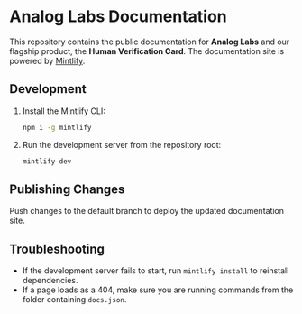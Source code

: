 # Analog Labs Documentation

This repository contains the public documentation for **Analog Labs** and our flagship product, the **Human Verification Card**. The documentation site is powered by [Mintlify](https://www.mintlify.com/).

## Development

1. Install the Mintlify CLI:
   ```bash
   npm i -g mintlify
   ```
2. Run the development server from the repository root:
   ```bash
   mintlify dev
   ```

## Publishing Changes

Push changes to the default branch to deploy the updated documentation site.

## Troubleshooting

- If the development server fails to start, run `mintlify install` to reinstall dependencies.
- If a page loads as a 404, make sure you are running commands from the folder containing `docs.json`.
